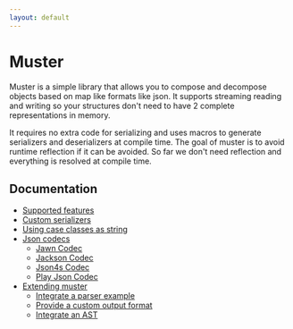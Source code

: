 ```yaml
---
layout: default
---
```


# Muster

Muster is a simple library that allows you to compose and decompose objects based on map like formats like json.  It supports streaming reading and writing so your structures don't need to have 2 complete representations in memory. 

It requires no extra code for serializing and uses macros to generate serializers and deserializers at compile time. The goal of muster is to avoid runtime reflection if it can be avoided. So far we don't need reflection and everything is resolved at compile time.

## Documentation

* [Supported features](features.html)
* [Custom serializers](custom_serializers.html)
* [Using case classes as string](string_codec.html)
* [Json codecs](json_codecs.html)
  * [Jawn Codec](jawn_codec.html)
  * [Jackson Codec](jackson_codec.html)
  * [Json4s Codec](json4s_codec.html)
  * [Play Json Codec](play_json_codec.html)
* [Extending muster](extending.html)
  * [Integrate a parser example](integrate_parser.html)
  * [Provide a custom output format](custom_renderer.html)
  * [Integrate an AST](integrate_ast.html)
